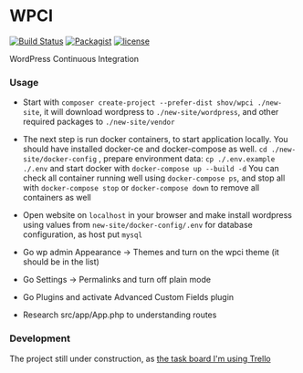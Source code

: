 # WPCI


[![Build Status](https://travis-ci.org/shov/wpci.svg?branch=master)](https://travis-ci.org/shov/wpci-core)
[![Packagist](https://img.shields.io/packagist/dt/shov/wpci.svg)]()
[![license](https://img.shields.io/github/license/shov/wpci.svg)]()


WordPress Continuous Integration

### Usage

* Start with `composer create-project --prefer-dist shov/wpci ./new-site`, 
it will download wordpress to `./new-site/wordpress`, 
and other required packages to `./new-site/vendor`


* The next step is run docker containers, to start application locally. 
You should have installed docker-ce and docker-compose as well. 
`cd ./new-site/docker-config` , prepare environment data: `cp ./.env.example ./.env` 
and start docker with `docker-compose up --build -d` 
You can check all container running well using `docker-compose ps`, 
and stop all with `docker-compose stop` 
or `docker-compose down` to remove all containers as well 


* Open website on `localhost` in your browser and make install wordpress using values from 
`new-site/docker-config/.env` for database configuration, as host put `mysql`


* Go wp admin Appearance -> Themes and turn on the wpci theme (it should be in the list)
* Go Settings -> Permalinks and turn off plain mode
* Go Plugins and activate Advanced Custom Fields plugin


* Research src/app/App.php to understanding routes

### Development

The project still under construction, as [the task board I'm using Trello](https://trello.com/b/bEfVUNZF/wpci)